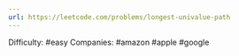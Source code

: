 ```yaml
---
url: https://leetcode.com/problems/longest-univalue-path
---
```


Difficulty: #easy
Companies: #amazon #apple #google